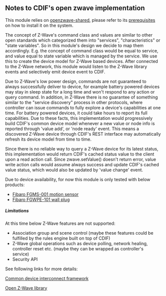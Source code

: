 Notes to CDIF's open zwave implementation
---------------------------------------
This module relies on [openzwave-shared](https://www.npmjs.com/package/openzwave-shared), please refer to its [prerequisites](https://www.npmjs.com/package/openzwave-shared#prerequisites) on how to install it on the system.

The concept of Z-Wave's command class and values are similar to other open standards which categorized them into "services", "characteristics" or "state variables". So in this module's design we decide to map them accordingly. E.g. the concept of command class would be equal to service, and value equal to state variable which is managed by the service. We use this to create the device model for Z-Wave based devices. After connected to the Z-Wave network, this module would listen to the Z-Wave library events and selectively emit device event to CDIF.

Due to Z-Wave's low power design, commands are not guaranteed to always successfully deliver to device, for example battery powered devices may stay in sleep state for a long time and won't respond to any action or query command. In addition, in Z-Wave there is no guarantee of something similar to the "service discovery" process in other protocols, where controller can issue commands to fully explore a device's capabilities at one time. For battery powered devices, it could take hours to report its full capabilities. Due to these facts, this implementation would progressively build CDIF's common device model whenever a new value or node info is reported through 'value add', or 'node ready' event. This means a discovered Z-Wave device through CDIF's REST interface may automatically refresh its device model from time to time.

Since there is no reliable way to query a Z-Wave device for its latest status, this implementation would return CDIF's cached status value to the client upon a read action call. Since zwave.setValue() doesn't return error, value write action calls would assume always success and update CDIF's cached value status, which would also be updated by 'value change' event.

Due to device availability, for now this module is only tested with below products:
* [Fibaro FGMS-001 motion sensor](http://www.fibaro.com/en/the-fibaro-system/motion-sensor)
* [Fibaro FGWPE-101 wall plug](http://www.fibaro.com/en/the-fibaro-system/wall-plug)

##### Limitations
At this time below Z-Wave features are not supported:
* Association group and scene control (maybe these features could be fulfilled by the rules engine built on top of CDIF)
* Z-Wave global operations such as device polling, network healing, controller reset etc. (maybe they can be wrapped as controller's service)
* Security API



See following links for more details: <br/>

[Common device interconnect framework](https://github.com/out4b/cdif)

[Open Z-Wave library](https://www.npmjs.com/package/openzwave-shared)
